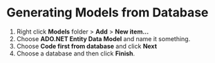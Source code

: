 # Generating Models from Database

1. Right click **Models** folder > **Add** > **New item...**
2. Choose **ADO.NET Entity Data Model** and name it something.
3. Choose **Code first from database** and click **Next**
4. Choose a database and then click **Finish**.
